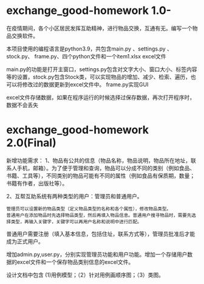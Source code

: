 # exchange_good-homework 1.0-
在疫情期间，各个小区居民发挥互助精神，进行物品交换，互通有无。编写一个物品交换软件。

本项目使用的编程语言是python3.9，共包含main.py 、settings.py 、stock.py、 frame.py、四个python文件和一个item1.xlsx excel文件

main.py的功能是打开主窗口，settings.py包含对文字大小、窗口大小、标签内容等的设置，stock.py包含Stock类，可以实现物品的增加、减少、检索、遍历，也可以将修改过的数据更新到excel文件中。 frame.py实现GUI

excel文件存储数据，如果在程序运行的时候选择过保存数据，再次打开程序时，数据不会丢失


# exchange_good-homework 2.0(Final)
新增功能需求：
1、物品有公共的信息（物品名称，物品说明，物品所在地址，联系人手机，邮箱）。为了便于管理和查询，物品可以分成不同的类别（例如食品、书籍、工具等），不同类别的物品可能有不同的属性（例如食品有保质期，数量；书籍有作者，出版社等）。

2、互帮互助系统有两种类型的用户：管理员和普通用户。

    管理员可以设置新的物品类型（定义物品类型的名称和各个属性），修改物品类型。
    普通用户在添加物品时先选择物品类型，然后再填入物品信息。普通用户搜寻物品时，需要先选择类型，再输入关键字，关键字可以再用户名称和说明中进行匹配。

普通用户需要注册（填入基本信息，包括住址，联系方式等），管理员批准后才能成为正式用户。

增加admin.py,user.py，分别实现管理员功能和用户功能。增加一个存储用户数据的excel文件和一个保存物品类别信息的excel文件。

设计文档中包含 (1)用例模型；（2）针对用例画顺序图；（3）类图。
